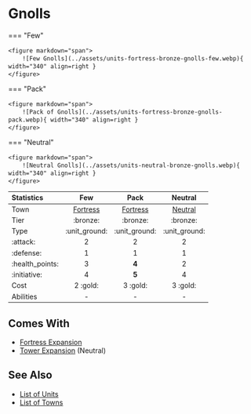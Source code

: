 # Gnolls

=== "Few"

    <figure markdown="span">
        ![Few Gnolls](../assets/units-fortress-bronze-gnolls-few.webp){ width="340" align=right }
    </figure>

=== "Pack"

    <figure markdown="span">
        ![Pack of Gnolls](../assets/units-fortress-bronze-gnolls-pack.webp){ width="340" align=right }
    </figure>

=== "Neutral"

    <figure markdown="span">
        ![Neutral Gnolls](../assets/units-neutral-bronze-gnolls.webp){ width="340" align=right }
    </figure>


| Statistics | Few | Pack | Neutral |
| :--- | :---: | :---: | :---: |
| Town | [Fortress](../towns/fortress.md) | [Fortress](../towns/fortress.md) | [Neutral](../towns/neutral.md) |
| Tier | :bronze: | :bronze: | :bronze: |
| Type | :unit_ground: | :unit_ground: | :unit_ground: |
| :attack: | 2 | 2 | 2 |
| :defense: | 1 | 1 | 1 |
| :health_points: | 3 | **4** | 2 |
| :initiative: | 4 | **5** | 4 |
| Cost | 2 :gold: | 3 :gold: | 3 :gold: |
| Abilities | - | - | - |


## Comes With

- [Fortress Expansion](../content/fortress_expansion.md)
- [Tower Expansion](../content/tower_expansion.md) (Neutral)


## See Also

- [List of Units](index.md)
- [List of Towns](../towns/index.md)